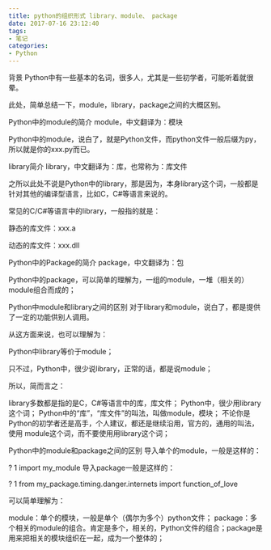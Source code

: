 ```yaml
---
title: python的组织形式 library、module、 package
date: 2017-07-16 23:12:40
tags:
- 笔记
categories: 
- Python
---
```

背景
Python中有一些基本的名词，很多人，尤其是一些初学者，可能听着就很晕。

此处，简单总结一下，module，library，package之间的大概区别。

 

Python中的module的简介
module，中文翻译为：模块

Python中的module，说白了，就是Python文件，而python文件一般后缀为py，所以就是你的xxx.py而已。

 

library简介
library，中文翻译为：库，也常称为：库文件

之所以此处不说是Python中的library，那是因为，本身library这个词，一般都是针对其他的编译型语言，比如C，C#等语言来说的。

常见的C/C#等语言中的library，一般指的就是：

静态的库文件：xxx.a

动态的库文件：xxx.dll

 

Python中的Package的简介
package，中文翻译为：包

Python中的package，可以简单的理解为，一组的module，一堆（相关的）module组合而成的；

 

Python中module和library之间的区别
对于library和module，说白了，都是提供了一定的功能供别人调用。

从这方面来说，也可以理解为：

Python中library等价于module；

只不过，Python中，很少说library，正常的话，都是说module；

所以，简而言之：

library多数都是指的是C，C#等语言中的库，库文件；
Python中，很少用library这个词；
Python中的“库”，“库文件”的叫法，叫做module，模块；
不论你是Python的初学者还是高手，个人建议，都还是继续沿用，官方的，通用的叫法，使用 module这个词，而不要使用用library这个词；


Python中的module和package之间的区别
导入单个的module，一般是这样的：

?
1
import my_module
导入package一般是这样的：

?
1
from my_package.timing.danger.internets import function_of_love


可以简单理解为：

module：单个的模块，一般是单个（偶尔为多个）python文件；
package：多个相关的module的组合。肯定是多个，相关的，Python文件的组合；package是用来把相关的模块组织在一起，成为一个整体的；
